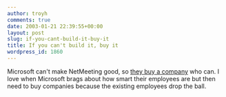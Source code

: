 ```yaml
---
author: troyh
comments: true
date: 2003-01-21 22:39:55+00:00
layout: post
slug: if-you-cant-build-it-buy-it
title: If you can't build it, buy it
wordpress_id: 1860
---
```


Microsoft can't make NetMeeting good, so [they buy a company](http://rss.com.com/2100-1023-981480.html?type=pt&part=rss&tag=feed&subj=news) who can. I love when Microsoft brags about how smart their employees are but then need to buy companies because the existing employees drop the ball.
